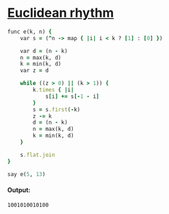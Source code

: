 [1]: https://rosettacode.org/wiki/Euclidean_rhythm

# [Euclidean rhythm][1]

```ruby
func e(k, n) {
    var s = (^n -> map { |i| i < k ? [1] : [0] })

    var d = (n - k)
    n = max(k, d)
    k = min(k, d)
    var z = d

    while ((z > 0) || (k > 1)) {
        k.times { |i|
            s[i] += s[-1 - i]
        }
        s = s.first(-k)
        z -= k
        d = (n - k)
        n = max(k, d)
        k = min(k, d)
    }

    s.flat.join
}

say e(5, 13)
```

#### Output:
```
1001010010100
```
